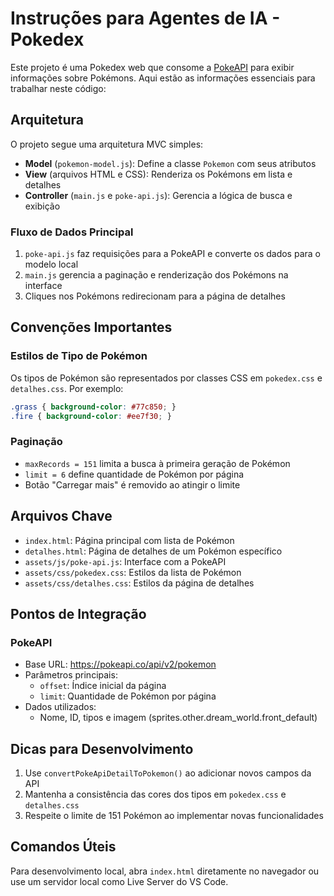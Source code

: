 # Instruções para Agentes de IA - Pokedex

Este projeto é uma Pokedex web que consome a [PokeAPI](https://pokeapi.co/) para exibir informações sobre Pokémons. Aqui estão as informações essenciais para trabalhar neste código:

## Arquitetura

O projeto segue uma arquitetura MVC simples:

- **Model** (`pokemon-model.js`): Define a classe `Pokemon` com seus atributos
- **View** (arquivos HTML e CSS): Renderiza os Pokémons em lista e detalhes
- **Controller** (`main.js` e `poke-api.js`): Gerencia a lógica de busca e exibição

### Fluxo de Dados Principal

1. `poke-api.js` faz requisições para a PokeAPI e converte os dados para o modelo local
2. `main.js` gerencia a paginação e renderização dos Pokémons na interface
3. Cliques nos Pokémons redirecionam para a página de detalhes

## Convenções Importantes

### Estilos de Tipo de Pokémon

Os tipos de Pokémon são representados por classes CSS em `pokedex.css` e `detalhes.css`. Por exemplo:

```css
.grass { background-color: #77c850; }
.fire { background-color: #ee7f30; }
```

### Paginação

- `maxRecords = 151` limita a busca à primeira geração de Pokémon
- `limit = 6` define quantidade de Pokémon por página
- Botão "Carregar mais" é removido ao atingir o limite

## Arquivos Chave

- `index.html`: Página principal com lista de Pokémon
- `detalhes.html`: Página de detalhes de um Pokémon específico
- `assets/js/poke-api.js`: Interface com a PokeAPI
- `assets/css/pokedex.css`: Estilos da lista de Pokémon
- `assets/css/detalhes.css`: Estilos da página de detalhes

## Pontos de Integração

### PokeAPI

- Base URL: https://pokeapi.co/api/v2/pokemon
- Parâmetros principais:
  - `offset`: Índice inicial da página
  - `limit`: Quantidade de Pokémon por página
- Dados utilizados:
  - Nome, ID, tipos e imagem (sprites.other.dream_world.front_default)

## Dicas para Desenvolvimento

1. Use `convertPokeApiDetailToPokemon()` ao adicionar novos campos da API
2. Mantenha a consistência das cores dos tipos em `pokedex.css` e `detalhes.css`
3. Respeite o limite de 151 Pokémon ao implementar novas funcionalidades

## Comandos Úteis

Para desenvolvimento local, abra `index.html` diretamente no navegador ou use um servidor local como Live Server do VS Code.